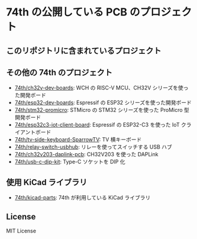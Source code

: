 # 74th の公開している PCB のプロジェクト

## このリポジトリに含まれているプロジェクト

## その他の 74th のプロジェクト

- [74th/ch32v-dev-boards](https://github.com/74th/ch32v-dev-boards): WCH の RISC-V MCU、CH32V シリーズを使った開発ボード
- [74th/esp32-dev-boards](https://github.com/74th/esp32-dev-boards): Espressif の ESP32 シリーズを使った開発ボード
- [74th/stm32-promicro](https://github.com/74th/stm32-promicro): STMicro の STM32 シリーズを使った ProMicro 型開発ボード
- [74th/esp32c3-iot-client-board](https://github.com/74th/esp32c3-iot-client-board): Espressif の ESP32-C3 を使った IoT クライアントボード
- [74th/tv-side-keyboard-SparrowTV](https://github.com/74th/tv-side-keyboard-SparrowTV): TV 横キーボード
- [74th/relay-switch-usbhub](https://github.com/74th/relay-switch-usbhub): リレーを使ってスイッチする USB ハブ
- [74th/ch32v203-daplink-pcb](https://github.com/74th/ch32v203-daplink-pcb): CH32V203 を使った DAPLink
- [74th/usb-c-dip-kit](https://github.com/74th/usb-c-dip-kit): Type-C ソケットを DIP 化

## 使用 KiCad ライブラリ

- [74th/kicad-parts](https://github.com/74th/74th-kicad-parts): 74th が利用している KiCad ライブラリ

## License

MIT License

